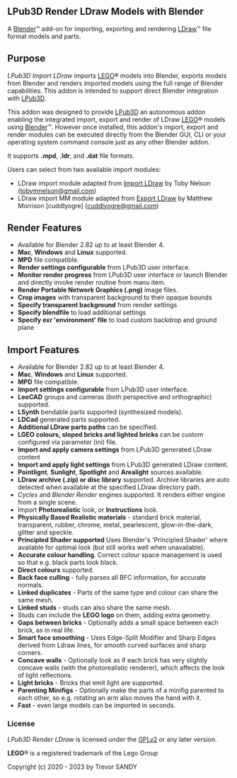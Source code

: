 ## LPub3D Render LDraw Models with Blender ##

A [Blender](https://www.blender.org)&trade; add-on for importing, exporting and rendering [LDraw](http://www.ldraw.org)&trade; file format models and parts.

## Purpose ##
*LPub3D Import LDraw* imports [LEGO](https://www.lego.com/)® models into Blender, exports models from Blender and renders imported models using the full range of Blender capabilities. This addon is intended to support direct Blender integration with [LPub3D](https://trevorsandy.github.io/lpub3d).

This addon was designed to provide [LPub3D](https://trevorsandy.github.io/lpub3d) an autonomous addon enabling the integrated import, export and render of LDraw [LEGO](https://www.lego.com/)® models using [Blender](https://www.blender.org)&trade;. However once installed, this addon's import, export and render modules can be executed directly from the Blender GUI, CLI or your operating system command console just as any other Blender addon.

It supports **.mpd**, **.ldr**, and **.dat** file formats.

Users can select from two available import modules:
+ LDraw import module adapted from [Import LDraw](https://github.com/TobyLobster/ImportLDraw) by Toby Nelson (tobymnelson@gmail.com)
+ LDraw import MM module adapted from [Export LDraw](https://github.com/cuddlyogre/ExportLDraw) by Matthew Morrison [cuddlyogre] (cuddlyogre@gmail.com)

## Render Features ##
+ Available for Blender 2.82 up to at least Blender 4.
+ **Mac**, **Windows** and **Linux** supported.
+ **MPD** file compatible.
+ **Render settings configurable** from LPub3D user interface.
+ **Monitor render progress** from LPub3D user interface or launch Blender and directly invoke render routine from manu item.
+ **Render Portable Network Graphics (.png)** image files.
+ **Crop images** with transparent background to their opaque bounds
+ **Specify transparent background** from render settings
+ **Specify blendfile** to load additional settings
+ **Specify exr 'environment' file** to load custom backdrop and ground plane

## Import Features ##
+ Available for Blender 2.82 up to at least Blender 4.
+ **Mac**, **Windows** and **Linux** supported.
+ **MPD** file compatible.
+ **Import settings configurable** from LPub3D user interface.
+ **LeoCAD** groups and cameras (both perspective and orthographic) supported.
+ **LSynth** bendable parts supported (synthesized models).
+ **LDCad**  generated parts supported.
+ **Additional LDraw parts paths** can be specified.
+ **LGEO colours, sloped bricks and lighted bricks** can be custom configured via parameter (ini) file.
+ **Import and apply camera settings** from LPub3D generated LDraw content
+ **Import and apply light settings** from LPub3D generated LDraw content.
+ **Pointlignt**, **Sunlight**, **Spotlight** and **Arealight** sources available.
+ **LDraw archive (.zip) or disc library** supported. Archive libraries are auto detected when available at the specified LDraw directory path.
+ *Cycles* and *Blender Render* engines supported. It renders either engine from a single scene.
+ Import **Photorealistic** look, or **Instructions** look.
+ **Physically Based Realistic materials** - standard brick material, transparent, rubber, chrome, metal, pearlescent, glow-in-the-dark, glitter and speckle.
+ **Principled Shader supported** Uses Blender's 'Principled Shader' where available for optimal look (but still works well when unavailable).
+ **Accurate colour handling**. Correct colour space management is used so that e.g. black parts look black.
+ **Direct colours** supported.
+ **Back face culling** - fully parses all BFC information, for accurate normals.
+ **Linked duplicates** - Parts of the same type and colour can share the same mesh.
+ **Linked studs** - studs can also share the same mesh.
+ Studs can include the **LEGO logo** on them, adding extra geometry.
+ **Gaps between bricks** - Optionally adds a small space between each brick, as in real life.
+ **Smart face smoothing** - Uses Edge-Split Modifier and Sharp Edges derived from Ldraw lines, for smooth curved surfaces and sharp corners.
+ **Concave walls** - Optionally look as if each brick has very slightly concave walls (with the photorealistic renderer), which affects the look of light reflections.
+ **Light bricks** - Bricks that emit light are supported.
+ **Parenting Minifigs** - Optionally make the parts of a minifig parented to each other, so e.g. rotating an arm also moves the hand with it.
+ **Fast** - even large models can be imported in seconds.

### License ###

*LPub3D Render LDraw* is licensed under the [GPLv2](http://www.gnu.org/licenses/gpl-2.0.html) or any later version.

**LEGO**® is a registered trademark of the Lego Group<br clear=left>

Copyright (c) 2020 - 2023 by Trevor SANDY

